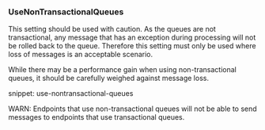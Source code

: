 
### UseNonTransactionalQueues

This setting should be used with caution. As the queues are not transactional, any message that has an exception during processing will not be rolled back to the queue. Therefore this setting must only be used where loss of messages is an acceptable scenario. 

While there may be a performance gain when using non-transactional queues, it should be carefully weighed against message loss. 

snippet: use-nontransactional-queues

WARN: Endpoints that use non-transactional queues will not be able to send messages to endpoints that use transactional queues. 
 


